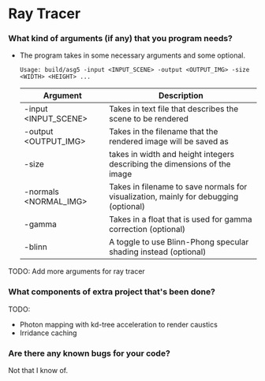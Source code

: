 # Ray Tracer

### What kind of arguments (if any) that you program needs?

- The program takes in some necessary arguments and some optional.

  ```
  Usage: build/asg5 -input <INPUT_SCENE> -output <OUTPUT_IMG> -size <WIDTH> <HEIGHT> ...
  ```

  | Argument               | Description                                                                          |
  | ---------------------- | ------------------------------------------------------------------------------------ |
  | -input <INPUT_SCENE>   | Takes in text file that describes the scene to be rendered                           |
  | -output <OUTPUT_IMG>   | Takes in the filename that the rendered image will be saved as                       |
  | -size <WIDTH> <HEIGHT> | takes in width and height integers describing the dimensions of the image            |
  | -normals <NORMAL_IMG>  | Takes in filename to save normals for visualization, mainly for debugging (optional) |
  | -gamma <GAMMA>         | Takes in a float that is used for gamma correction (optional)                        |
  | -blinn                 | A toggle to use Blinn-Phong specular shading instead (optional)                      |

TODO: Add more arguments for ray tracer

### What components of extra project that's been done?

TODO: 
- Photon mapping with kd-tree acceleration to render caustics
- Irridance caching

### Are there any known bugs for your code?

Not that I know of.
